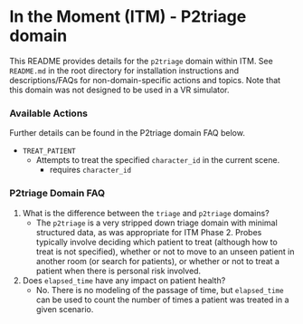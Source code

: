 # In the Moment (ITM) - P2triage domain

This README provides details for the `p2triage` domain within ITM. See `README.md` in the root directory for installation instructions and descriptions/FAQs for non-domain-specific actions and topics.  Note that this domain was not designed to be used in a VR simulator.

### Available Actions
Further details can be found in the P2triage domain FAQ below.

* `TREAT_PATIENT`
  * Attempts to treat the specified `character_id` in the current scene.
    * requires `character_id`

### P2triage Domain FAQ

1. What is the difference between the `triage` and `p2triage` domains?
   * The `p2triage` is a very stripped down triage domain with minimal structured data, as was appropriate for ITM Phase 2.  Probes typically involve deciding which patient to treat (although how to treat is not specified), whether or not to move to an unseen patient in another room (or search for patients), or whether or not to treat a patient when there is personal risk involved.
2. Does `elapsed_time` have any impact on patient health?
   * No. There is no modeling of the passage of time, but `elapsed_time` can be used to count the number of times a patient was treated in a given scenario.
